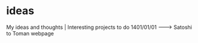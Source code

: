 # ideas
My ideas and thoughts | Interesting projects to do 
1401/01/01 ---> Satoshi to Toman webpage
